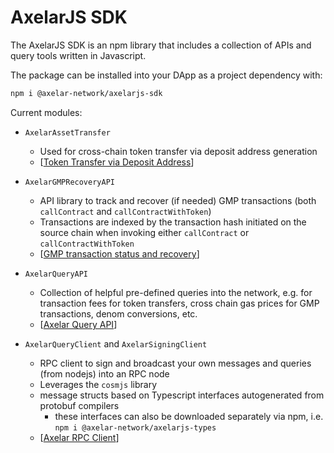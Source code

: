 # AxelarJS SDK

The AxelarJS SDK is an npm library that includes a collection of APIs and query tools written in Javascript. 

The package can be installed into your DApp as a project dependency with:
```bash
npm i @axelar-network/axelarjs-sdk
```


Current modules:

- `AxelarAssetTransfer`
    - Used for cross-chain token transfer via deposit address generation
    - [[Token Transfer via Deposit Address](token-transfer-dep-addr)]

- `AxelarGMPRecoveryAPI`
    - API library to track and recover (if needed) GMP transactions (both `callContract` and `callContractWithToken`) 
    - Transactions are indexed by the transaction hash initiated on the source chain when invoking either `callContract` or `callContractWithToken`
    - [[GMP transaction status and recovery](tx-status-query-recovery)]

- `AxelarQueryAPI`
    - Collection of helpful pre-defined queries into the network, e.g. for transaction fees for token transfers, cross chain gas prices for GMP transactions, denom conversions, etc.
    - [[Axelar Query API](axelar-query-api)]

- `AxelarQueryClient` and `AxelarSigningClient`
    - RPC client to sign and broadcast your own messages and queries (from nodejs) into an RPC node
    - Leverages the `cosmjs` library 
    - message structs based on Typescript interfaces autogenerated from protobuf compilers
        - these interfaces can also be downloaded separately via npm, i.e. 
        `npm i @axelar-network/axelarjs-types`
    - [[Axelar RPC Client](axelar-rpc-client)]